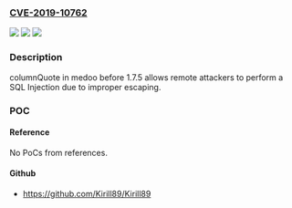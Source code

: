 ### [CVE-2019-10762](https://cve.mitre.org/cgi-bin/cvename.cgi?name=CVE-2019-10762)
![](https://img.shields.io/static/v1?label=Product&message=medoo&color=blue)
![](https://img.shields.io/static/v1?label=Version&message=All%20versions%20prior%20to%20version%201.7.5%20&color=brightgreen)
![](https://img.shields.io/static/v1?label=Vulnerability&message=SQL%20Injection&color=brightgreen)

### Description

columnQuote in medoo before 1.7.5 allows remote attackers to perform a SQL Injection due to improper escaping.

### POC

#### Reference
No PoCs from references.

#### Github
- https://github.com/Kirill89/Kirill89

